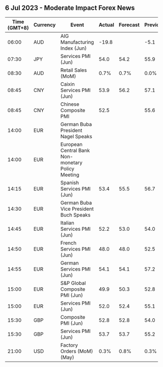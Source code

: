 ## 6 Jul 2023 - Moderate Impact Forex News
| Time (GMT+8) | Currency | Event | Actual | Forecast | Previous |
|------|----------|-------|--------|----------|----------|
| 06:00 | AUD | AIG Manufacturing Index (Jun) | -19.8 |  | -5.1 |
| 07:30 | JPY | Services PMI (Jun) | 54.0 | 54.2 | 55.9 |
| 08:30 | AUD | Retail Sales (MoM) | 0.7% | 0.7% | 0.0% |
| 08:45 | CNY | Caixin Services PMI (Jun) | 53.9 | 56.2 | 57.1 |
| 08:45 | CNY | Chinese Composite PMI | 52.5 |  | 55.6 |
| 14:00 | EUR | German Buba President Nagel Speaks |  |  |  |
| 14:00 | EUR | European Central Bank Non-monetary Policy Meeting |  |  |  |
| 14:15 | EUR | Spanish Services PMI (Jun) | 53.4 | 55.5 | 56.7 |
| 14:30 | EUR | German Buba Vice President Buch Speaks |  |  |  |
| 14:45 | EUR | Italian Services PMI (Jun) | 52.2 | 53.0 | 54.0 |
| 14:50 | EUR | French Services PMI (Jun) | 48.0 | 48.0 | 52.5 |
| 14:55 | EUR | German Services PMI (Jun) | 54.1 | 54.1 | 57.2 |
| 15:00 | EUR | S&P Global Composite PMI (Jun) | 49.9 | 50.3 | 52.8 |
| 15:00 | EUR | Services PMI (Jun) | 52.0 | 52.4 | 55.1 |
| 15:30 | GBP | Composite PMI (Jun) | 52.8 | 52.8 | 54.0 |
| 15:30 | GBP | Services PMI (Jun) | 53.7 | 53.7 | 55.2 |
| 21:00 | USD | Factory Orders (MoM) (May) | 0.3% | 0.8% | 0.3% |
